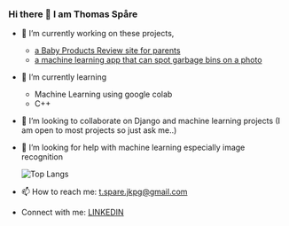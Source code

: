 ### Hi there 👋 I am Thomas Spåre

- 🔭 I’m currently working on these projects,
    -  [a Baby Products Review site for parents](https://github.com/ThomasSpare/BabyGear)
    -  [a machine learning app that can spot garbage bins on a photo](https://github.com/ThomasSpare/Garbage_bin_scanner/tree/main)
      
- 🌱 I’m currently learning
    - Machine Learning using google colab
    - C++
       
- 👯 I’m looking to collaborate on Django and machine learning projects
  (I am open to most projects so just ask me..)
- 🤔 I’m looking for help with machine learning especially image recognition

  ![Top Langs](https://github-readme-stats.vercel.app/api/top-langs/?username=ThomasSpare&theme=tokyonight)
   
- 📫 How to reach me: t.spare.jkpg@gmail.com
- Connect with me:  [LINKEDIN](https://www.linkedin.com/in/thomas-sp%C3%A5re-93b748133/?originalSubdomain=se)

